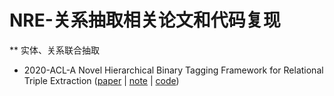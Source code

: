 # NRE-关系抽取相关论文和代码复现

** 实体、关系联合抽取
* 2020-ACL-A Novel Hierarchical Binary Tagging Framework for Relational Triple Extraction ([paper](https://arxiv.org/pdf/1909.03227.pdf) | [note]() | [code](https://github.com/WeKnowG/Awesome-Joint-Specific-Domain-Relation-Extraction))
